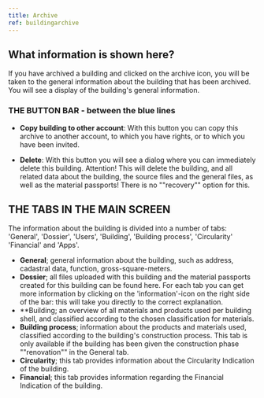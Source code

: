 ```yaml
---
title: Archive
ref: buildingarchive
---
```


## What information is shown here?
If you have archived a building and clicked on the archive icon, you will be taken to the general information about the building that has been archived. You will see a display of the building's general information. 


### THE BUTTON BAR - between the blue lines

- **Copy building to other account**: 
With this button you can copy this archive to another account, to which you have rights, or to which you have been invited.

- **Delete**: With this button you will see a dialog where you can immediately delete this building. Attention! This will delete the building, and all related data about the building, the source files and the general files, as well as the material passports! There is no ""recovery"" option for this.



## THE TABS IN THE MAIN SCREEN
The information about the building is divided into a number of tabs: 'General', 'Dossier', 'Users', 'Building', 'Building process', 'Circularity' 'Financial' and 'Apps'.

- **General**; general information about the building, such as address, cadastral data, function, gross-square-meters.
- **Dossier**; all files uploaded with this building and the material passports created for this building can be found here. For each tab you can get more information by clicking on the 'information'-icon on the right side of the bar: this will take you directly to the correct explanation.
- **Building; an overview of all materials and products used per building shell, and classified according to the chosen classification for materials.
- **Building process**; information about the products and materials used, classified according to the building's construction process. This tab is only available if the building has been given the construction phase ""renovation"" in the General tab.
- **Circularity**; this tab provides information about the Circularity Indication of the building.
- **Financial**; this tab provides information regarding the Financial Indication of the building.


